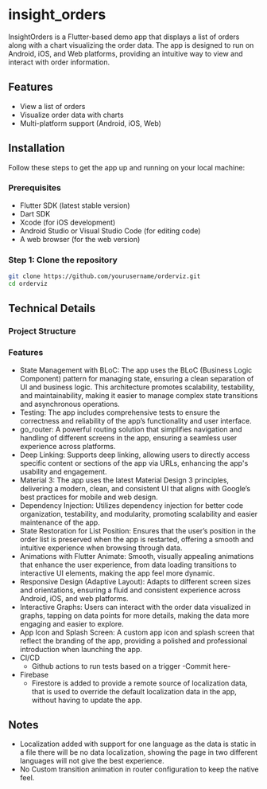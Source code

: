 # insight_orders

InsightOrders is a Flutter-based demo app that displays a list of orders along with a chart
visualizing the order data. The app is designed to run on Android, iOS, and Web platforms, providing
an intuitive way to view and interact with order information.

## Features

- View a list of orders
- Visualize order data with charts
- Multi-platform support (Android, iOS, Web)

## Installation

Follow these steps to get the app up and running on your local machine:

### Prerequisites

- Flutter SDK (latest stable version)
- Dart SDK
- Xcode (for iOS development)
- Android Studio or Visual Studio Code (for editing code)
- A web browser (for the web version)

### Step 1: Clone the repository

```bash
git clone https://github.com/yourusername/orderviz.git
cd orderviz
```

## Technical Details

### Project Structure

### Features

- State Management with BLoC: The app uses the BLoC (Business Logic Component) pattern for managing
  state, ensuring a clean separation of UI and business logic. This architecture promotes
  scalability, testability, and maintainability, making it easier to manage complex state
  transitions and asynchronous operations.
- Testing: The app includes comprehensive tests to ensure the correctness and reliability of the
  app’s functionality and user interface.
- go_router: A powerful routing solution that simplifies navigation and handling of different
  screens in the app, ensuring a seamless user experience across platforms.
- Deep Linking: Supports deep linking, allowing users to directly access specific content or
  sections of the app via URLs, enhancing the app's usability and engagement.
- Material 3: The app uses the latest Material Design 3 principles, delivering a modern, clean, and
  consistent UI that aligns with Google’s best practices for mobile and web design.
- Dependency Injection: Utilizes dependency injection for better code organization, testability, and
  modularity, promoting scalability and easier maintenance of the app.
- State Restoration for List Position: Ensures that the user’s position in the order list is
  preserved when the app is restarted, offering a smooth and intuitive experience when browsing
  through data.
- Animations with Flutter Animate: Smooth, visually appealing animations that enhance the user
  experience, from data loading transitions to interactive UI elements, making the app feel more
  dynamic.
- Responsive Design (Adaptive Layout): Adapts to different screen sizes and orientations, ensuring a
  fluid and consistent experience across Android, iOS, and web platforms.
- Interactive Graphs: Users can interact with the order data visualized in graphs, tapping on data
  points for more details, making the data more engaging and easier to explore.
- App Icon and Splash Screen: A custom app icon and splash screen that reflect the branding of the
  app, providing a polished and professional introduction when launching the app.
- CI/CD
    - Github actions to run tests based on a trigger -Commit here-
- Firebase
    - Firestore is added to provide a remote source of localization data, that is used to override
      the default localization data in the app, without having to update the app.

## Notes

- Localization added with support for one language as the data is static in a file there will be no
  data localization, showing the page in two different languages will not give the best experience.
- No Custom transition animation in router configuration to keep the native feel.